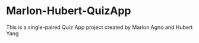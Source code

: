 # Marlon-Hubert-QuizApp

This is a single-paired Quiz App project created by Marlon Agno and Hubert Yang
